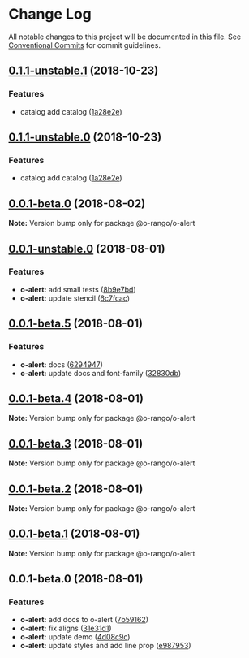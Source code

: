 # Change Log

All notable changes to this project will be documented in this file.
See [Conventional Commits](https://conventionalcommits.org) for commit guidelines.

## [0.1.1-unstable.1](https://github.com/ionic-team/stencil-component-starter/compare/@o-rango/o-alert@0.1.0...@o-rango/o-alert@0.1.1-unstable.1) (2018-10-23)


### Features

* catalog add catalog ([1a28e2e](https://github.com/ionic-team/stencil-component-starter/commit/1a28e2e))





## [0.1.1-unstable.0](https://github.com/ionic-team/stencil-component-starter/compare/@o-rango/o-alert@0.1.0...@o-rango/o-alert@0.1.1-unstable.0) (2018-10-23)


### Features

* catalog add catalog ([1a28e2e](https://github.com/ionic-team/stencil-component-starter/commit/1a28e2e))





<a name="0.0.1-beta.0"></a>
## [0.0.1-beta.0](https://github.com/ionic-team/stencil-component-starter/compare/@o-rango/o-alert@0.0.1-unstable.0...@o-rango/o-alert@0.0.1-beta.0) (2018-08-02)

**Note:** Version bump only for package @o-rango/o-alert





<a name="0.0.1-unstable.0"></a>
## [0.0.1-unstable.0](https://github.com/ionic-team/stencil-component-starter/compare/@o-rango/o-alert@0.0.1-beta.5...@o-rango/o-alert@0.0.1-unstable.0) (2018-08-01)


### Features

* **o-alert:** add small tests ([8b9e7bd](https://github.com/ionic-team/stencil-component-starter/commit/8b9e7bd))
* **o-alert:** update stencil ([6c7fcac](https://github.com/ionic-team/stencil-component-starter/commit/6c7fcac))





<a name="0.0.1-beta.5"></a>
## [0.0.1-beta.5](https://github.com/ionic-team/stencil-component-starter/compare/@o-rango/o-alert@0.0.1-beta.4...@o-rango/o-alert@0.0.1-beta.5) (2018-08-01)


### Features

* **o-alert:** docs ([6294947](https://github.com/ionic-team/stencil-component-starter/commit/6294947))
* **o-alert:** update docs and font-family ([32830db](https://github.com/ionic-team/stencil-component-starter/commit/32830db))





<a name="0.0.1-beta.4"></a>
## [0.0.1-beta.4](https://github.com/ionic-team/stencil-component-starter/compare/@o-rango/o-alert@0.0.1-beta.3...@o-rango/o-alert@0.0.1-beta.4) (2018-08-01)

**Note:** Version bump only for package @o-rango/o-alert





<a name="0.0.1-beta.3"></a>
## [0.0.1-beta.3](https://github.com/ionic-team/stencil-component-starter/compare/@o-rango/o-alert@0.0.1-beta.2...@o-rango/o-alert@0.0.1-beta.3) (2018-08-01)

**Note:** Version bump only for package @o-rango/o-alert





<a name="0.0.1-beta.2"></a>
## [0.0.1-beta.2](https://github.com/ionic-team/stencil-component-starter/compare/@o-rango/o-alert@0.0.1-beta.1...@o-rango/o-alert@0.0.1-beta.2) (2018-08-01)

**Note:** Version bump only for package @o-rango/o-alert





<a name="0.0.1-beta.1"></a>
## [0.0.1-beta.1](https://github.com/ionic-team/stencil-component-starter/compare/@o-rango/o-alert@0.0.1-beta.0...@o-rango/o-alert@0.0.1-beta.1) (2018-08-01)

**Note:** Version bump only for package @o-rango/o-alert





<a name="0.0.1-beta.0"></a>
## 0.0.1-beta.0 (2018-08-01)


### Features

* **o-alert:** add docs to o-alert ([7b59162](https://github.com/ionic-team/stencil-component-starter/commit/7b59162))
* **o-alert:** fix aligns ([31e31d1](https://github.com/ionic-team/stencil-component-starter/commit/31e31d1))
* **o-alert:** update demo ([4d08c9c](https://github.com/ionic-team/stencil-component-starter/commit/4d08c9c))
* **o-alert:** update styles and add line prop ([e987953](https://github.com/ionic-team/stencil-component-starter/commit/e987953))
